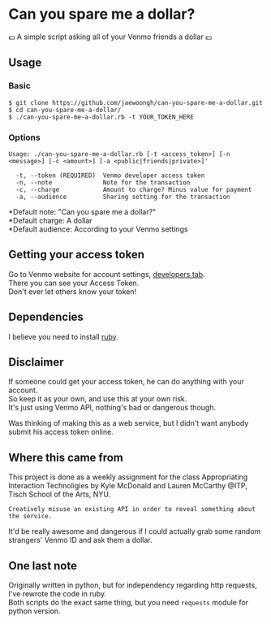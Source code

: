 Can you spare me a dollar?
==========================

:dollar: A simple script asking all of your Venmo friends a dollar :dollar:

Usage
-----

### Basic
```
$ git clone https://github.com/jaewoongh/can-you-spare-me-a-dollar.git
$ cd can-you-spare-me-a-dollar/
$ ./can-you-spare-me-a-dollar.rb -t YOUR_TOKEN_HERE
```

### Options
```
Usage: ./can-you-spare-me-a-dollar.rb [-t <access_token>] [-n <message>] [-c <amount>] [-a <public|friends|private>]'

  -t, --token (REQUIRED)  Venmo developer access token
  -n, --note              Note for the transaction
  -c, --charge            Amount to charge? Minus value for payment
  -a, --audience          Sharing setting for the transaction
```

*Default note: "Can you spare me a dollar?"  
*Default charge: A dollar  
*Default audience: According to your Venmo settings  

Getting your access token
-------------------------
Go to Venmo website for account settings, [developers tab](https://venmo.com/account/settings/developers).  
There you can see your Access Token.  
Don't ever let others know your token!

Dependencies
------------
I believe you need to install [ruby](https://www.ruby-lang.org/en/downloads/).

Disclaimer
----------
If someone could get your access token, he can do anything with your account.  
So keep it as your own, and use this at your own risk.  
It's just using Venmo API, nothing's bad or dangerous though.

Was thinking of making this as a web service, but I didn't want anybody submit his access token online.

Where this came from
-----------------------
This project is done as a weekly assignment for the class Appropriating Interaction Technoligies by Kyle McDonald and Lauren McCarthy @ITP, Tisch School of the Arts, NYU.

```
Creatively misuse an existing API in order to reveal something about the service.
```

It'd be really awesome and dangerous if I could actually grab some random strangers' Venmo ID and ask them a dollar.

One last note
-------------
Originally written in python, but for independency regarding http requests, I've rewrote the code in ruby.  
Both scripts do the exact same thing, but you need `requests` module for python version.
